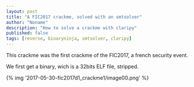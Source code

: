```yaml
---
layout: post
title: "A FIC2017 crackme, solved with an smtsolver"
author: "Noname"
description: "How to solve a crackme with claripy"
published: false
tags: [reverse, binaryninja, smtsolver, claripy]
---
```


This crackme was the first crackme of the FIC2017, a french security event.

We first get a binary, wich is a 32bits ELF file, stripped.

{% img '2017-05-30-fic2017d1_crackme1/image00.png' %}
